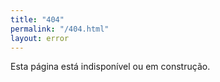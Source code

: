 ```yaml
---
title: "404"
permalink: "/404.html"
layout: error
---
```


Esta página está indisponível ou em construção.